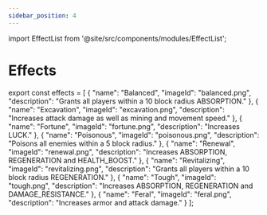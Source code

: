 ```yaml
---
sidebar_position: 4
---
```

import EffectList from '@site/src/components/modules/EffectList';



# Effects

<EffectList modId="herbalbrews" list={effects} />

export const effects = [
{
"name": "Balanced",
"imageId": "balanced.png",
"description": "Grants all players within a 10 block radius ABSORPTION."
},
{
"name": "Excavation",
"imageId": "excavation.png",
"description": "Increases attack damage as well as mining and movement speed."
},
{
"name": "Fortune",
"imageId": "fortune.png",
"description": "Increases LUCK."
},
{
"name": "Poisonous",
"imageId": "poisonous.png",
"description": "Poisons all enemies within a 5 block radius."
},
{
"name": "Renewal",
"imageId": "renewal.png",
"description": "Increases ABSORPTION, REGENERATION and HEALTH_BOOST."
},
{
"name": "Revitalizing",
"imageId": "revitalizing.png",
"description": "Grants all players within a 10 block radius REGENERATION."
},
{
"name": "Tough",
"imageId": "tough.png",
"description": "Increases ABSORPTION, REGENERATION and DAMAGE_RESISTANCE."
},
{
"name": "Feral",
"imageId": "feral.png",
"description": "Increases armor and attack damage."
}
];